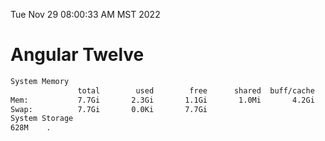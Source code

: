 Tue Nov 29 08:00:33 AM MST 2022

# Angular Twelve

```bash
System Memory
               total        used        free      shared  buff/cache   available
Mem:           7.7Gi       2.3Gi       1.1Gi       1.0Mi       4.2Gi       5.0Gi
Swap:          7.7Gi       0.0Ki       7.7Gi
System Storage
628M	.
```
```bash

